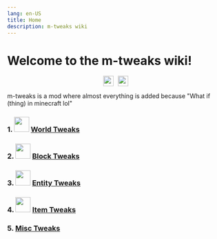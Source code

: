 ```yaml
---
lang: en-US
title: Home
description: m-tweaks wiki
---
```


# Welcome to the m-tweaks wiki!

<div style="justify-content: center;text-align: center;">
<a href="https://www.curseforge.com/minecraft/mc-mods/m-tweaks"><img style="margin-right: 5px;" src="https://cf.way2muchnoise.eu/short_639198_downloads.svg" alt="" height="24" /></a><a href="https://modrinth.com/mod/m-tweaks"><img style="margin-left: 5px;" src="https://img.shields.io/modrinth/dt/TseYlb0f" alt="" height="24" /></a>
</div>

m-tweaks is a mod where almost everything is added because "What if (thing) in minecraft lol"

### 1. <img fetchpriority="high" src="/images/icons/globe.png" width="35"> [World Tweaks](/world-tweaks/)
### 2. <img fetchpriority="high" src="/images/icons/block.png" width="35"> [Block Tweaks](/block-tweaks/)
### 3. <img fetchpriority="high" src="/images/icons/bee.png" width="35"> [Entity Tweaks](/entity-tweaks/)
### 4. <img fetchpriority="high" src="/images/icons/cart.png" width="35"> [Item Tweaks](/item-tweaks/) 
### 5. [Misc Tweaks](/misc-tweaks/)

